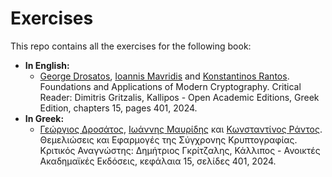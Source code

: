 # Exercises
This repo contains all the exercises for the following book:
* **In English:**
  - [George Drosatos](https://www.drosatos.info), [Ioannis Mavridis](https://www.uom.gr/en/mavridis) and [Konstantinos Rantos](https://www.linkedin.com/in/rantos/). Foundations and Applications of Modern Cryptography. Critical Reader: Dimitris Gritzalis, Kallipos - Open Academic Editions, Greek Edition, chapters 15, pages 401, 2024.
* **In Greek:**
  - [Γεώργιος Δροσάτος](https://www.drosatos.info), [Ιωάννης Μαυρίδης](https://www.uom.gr/mavridis) και [Κωνσταντίνος Ράντος](https://www.linkedin.com/in/rantos/). Θεμελιώσεις και Εφαρμογές της Σύγχρονης Κρυπτογραφίας. Κριτικός Αναγνώστης: Δημήτριος Γκρίτζαλης, Κάλλιπος - Ανοικτές Ακαδημαϊκές Εκδόσεις, κεφάλαια 15, σελίδες 401, 2024.

